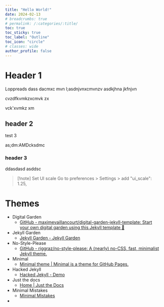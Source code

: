 ```yaml
---
title: "Hello World!"
date: 2024-02-13
# breadcrumbs: true
# permalink: /:categories/:title/
toc: true
toc_sticky: true
toc_label: "Outline"
toc_icon: "circle"
# classes: wide
author_profile: false
---
```


# Header 1
Loppreads dass dacmxc mvn l;asdnjvnxcmvnzv asdkjhna jkfnjvn 

cvzdfkvmkzxcmvk zx

vck'xvmkz xm



## header 2
test 3

as;dm:AMDcksdmc

### header 3

ddasdasd asddsc

> [!note] Set UI scale
> Go to preferences > Settings > add
> "ui_scale": 1.25,


# Themes
- Digital Garden
  - [GitHub - maximevaillancourt/digital-garden-jekyll-template: Start your own digital garden using this Jekyll template 🌱](https://github.com/maximevaillancourt/digital-garden-jekyll-template?tab=readme-ov-file)
- Jekyll Garden
  - [Jekyll Garden - Jekyll Garden](https://jekyll-garden.github.io/)
- No-Style-Please
  - [GitHub - riggraz/no-style-please: A (nearly) no-CSS, fast, minimalist Jekyll theme.](https://github.com/riggraz/no-style-please?tab=readme-ov-file)
- Minimal
  - [Minimal theme | Minimal is a theme for GitHub Pages.](https://pages-themes.github.io/minimal/)
- Hacked Jekyll
  - [Hacked Jekyll - Demo](https://jamstackthemes.dev/demo/theme/jekyll-hacked/)
- Just the docs
  - [Home | Just the Docs](https://just-the-docs.com/#getting-started)
- Minimal Mistakes
  - [Minimal Mistakes](https://mmistakes.github.io/minimal-mistakes/)
- 


